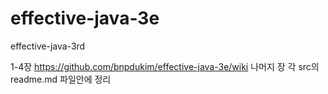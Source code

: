 # effective-java-3e
effective-java-3rd

1-4장
https://github.com/bnpdukim/effective-java-3e/wiki
나머지 장
각 src의 readme.md 파일안에 정리

